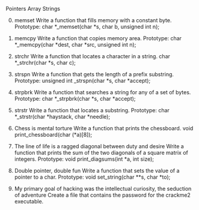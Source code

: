 Pointers Array Strings

0. memset
Write a function that fills memory with a constant byte.
Prototype: char *_memset(char *s, char b, unsigned int n);

1. memcpy
Write a function that copies memory area.
Prototype: char *_memcpy(char *dest, char *src, unsigned int n);

2. strchr
Write a function that locates a character in a string.
char *_strchr(char *s, char c);

3. strspn
Write a function that gets the length of a prefix substring.
Prototype: unsigned int _strspn(char *s, char *accept);

4. strpbrk
Write a function that searches a string for any of a set of bytes.
Prototype: char *_strpbrk(char *s, char *accept);

5. strstr
Write a function that locates a substring.
Prototype: char *_strstr(char *haystack, char *needle);

6. Chess is mental torture
Write a function that prints the chessboard.
void print_chessboard(char (*a)[8]);

7. The line of life is a ragged diagonal between duty and desire
Write a function that prints the sum of the two diagonals of a square matrix of integers.
Prototype: void print_diagsums(int *a, int size);

8. Double pointer, double fun
Write a function that sets the value of a pointer to a char.
Prototype: void set_string(char **s, char *to);

9. My primary goal of hacking was the intellectual curiosity, the seduction of adventure
Create a file that contains the password for the crackme2 executable.
